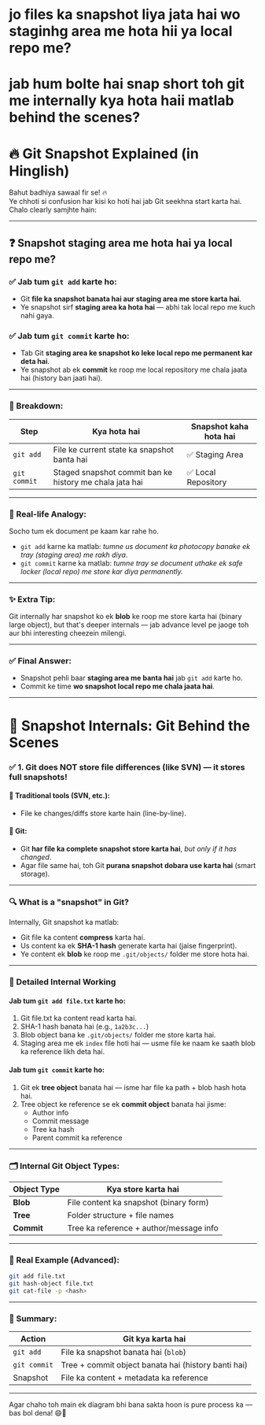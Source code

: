 # jo files ka snapshot liya jata hai wo staginhg area me hota hii ya local repo me?


# jab hum bolte hai snap short toh git me internally kya hota haii matlab behind the scenes?


# 🔥 Git Snapshot Explained (in Hinglish)

Bahut badhiya sawaal fir se! 🔥  
Ye chhoti si confusion har kisi ko hoti hai jab Git seekhna start karta hai. Chalo clearly samjhte hain:

---

## ❓ Snapshot staging area me hota hai ya local repo me?

### ✅ Jab tum `git add` karte ho:
- Git **file ka snapshot banata hai aur staging area me store karta hai**.
- Ye snapshot sirf **staging area ka hota hai** — abhi tak local repo me kuch nahi gaya.

### ✅ Jab tum `git commit` karte ho:
- Tab Git **staging area ke snapshot ko leke local repo me permanent kar deta hai**.
- Ye snapshot ab ek **commit** ke roop me local repository me chala jaata hai (history ban jaati hai).

---

### 🔁 Breakdown:

| Step         | Kya hota hai                                      | Snapshot kaha hota hai     |
|--------------|---------------------------------------------------|-----------------------------|
| `git add`    | File ke current state ka snapshot banta hai       | ✅ Staging Area             |
| `git commit` | Staged snapshot commit ban ke history me chala jata hai | ✅ Local Repository    |

---

### 🧠 Real-life Analogy:

Socho tum ek document pe kaam kar rahe ho.

- `git add` karne ka matlab: *tumne us document ka photocopy banake ek tray (staging area) me rakh diya*.
- `git commit` karne ka matlab: *tumne tray se document uthake ek safe locker (local repo) me store kar diya permanently.*

---

### ✨ Extra Tip:

Git internally har snapshot ko ek **blob** ke roop me store karta hai (binary large object), but that's deeper internals — jab advance level pe jaoge toh aur bhi interesting cheezein milengi.

---

### ✅ Final Answer:

- Snapshot pehli baar **staging area me banta hai** jab `git add` karte ho.
- Commit ke time **wo snapshot local repo me chala jaata hai**.

---

# 🧠 Snapshot Internals: Git Behind the Scenes

### ✅ 1. Git does **NOT** store file differences (like SVN) — it stores **full snapshots**!

#### 🧾 Traditional tools (SVN, etc.):
- File ke changes/diffs store karte hain (line-by-line).

#### 📸 Git:
- Git **har file ka complete snapshot store karta hai**, *but only if it has changed*.
- Agar file same hai, toh Git **purana snapshot dobara use karta hai** (smart storage).

---

### 🔍 What is a "snapshot" in Git?

Internally, Git snapshot ka matlab:

- Git file ka content **compress** karta hai.
- Us content ka ek **SHA-1 hash** generate karta hai (jaise fingerprint).
- Ye content ek **blob** ke roop me `.git/objects/` folder me store hota hai.

---

### 🔬 Detailed Internal Working

#### Jab tum `git add file.txt` karte ho:

1. Git file.txt ka content read karta hai.
2. SHA-1 hash banata hai (e.g., `1a2b3c...`)
3. Blob object bana ke `.git/objects/` folder me store karta hai.
4. Staging area me ek `index` file hoti hai — usme file ke naam ke saath blob ka reference likh deta hai.

#### Jab tum `git commit` karte ho:

1. Git ek **tree object** banata hai — isme har file ka path + blob hash hota hai.
2. Tree object ke reference se ek **commit object** banata hai jisme:
   - Author info
   - Commit message
   - Tree ka hash
   - Parent commit ka reference

---

### 🗂 Internal Git Object Types:

| Object Type | Kya store karta hai                          |
|-------------|-----------------------------------------------|
| **Blob**    | File content ka snapshot (binary form)       |
| **Tree**    | Folder structure + file names                |
| **Commit**  | Tree ka reference + author/message info      |

---

### 🧪 Real Example (Advanced):

```bash
git add file.txt
git hash-object file.txt
git cat-file -p <hash>
```

---

### 🔁 Summary:

| Action       | Git kya karta hai                                 |
|--------------|----------------------------------------------------|
| `git add`    | File ka snapshot banata hai (`blob`)              |
| `git commit` | Tree + commit object banata hai (history banti hai)|
| Snapshot     | File ka content + metadata ka reference            |

---

Agar chaho toh main ek diagram bhi bana sakta hoon is pure process ka — bas bol dena! 😄🚀
